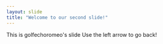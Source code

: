 ```yaml
---
layout: slide
title: "Welcome to our second slide!"
---
```

This is golfechoromeo's slide
Use the left arrow to go back!
